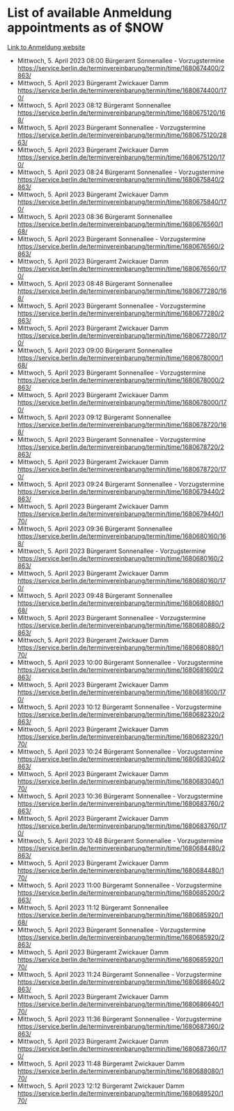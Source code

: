 # List of available Anmeldung appointments as of $NOW
[Link to Anmeldung website](https://service.berlin.de/terminvereinbarung/termin/tag.php?termin=1&anliegen[]=120686&dienstleisterlist=122210,122217,327316,122219,327312,122227,327314,122231,327346,122243,327348,122254,122252,329742,122260,329745,122262,329748,122271,327278,122273,327274,122277,327276,330436,122280,327294,122282,327290,122284,327292,122291,327270,122285,327266,122286,327264,122296,327268,150230,329760,122297,327286,122294,327284,122312,329763,122314,329775,122304,327330,122311,327334,122309,327332,317869,122281,327352,122279,329772,122283,122276,327324,122274,327326,122267,329766,122246,327318,122251,327320,122257,327322,122208,327298,122226,327300&herkunft=http%3A%2F%2Fservice.berlin.de%2Fdienstleistung%2F120686%2F)
- Mittwoch, 5. April 2023 08:00 Bürgeramt Sonnenallee - Vorzugstermine https://service.berlin.de/terminvereinbarung/termin/time/1680674400/2863/
- Mittwoch, 5. April 2023  Bürgeramt Zwickauer Damm https://service.berlin.de/terminvereinbarung/termin/time/1680674400/170/
- Mittwoch, 5. April 2023 08:12 Bürgeramt Sonnenallee https://service.berlin.de/terminvereinbarung/termin/time/1680675120/168/
- Mittwoch, 5. April 2023  Bürgeramt Sonnenallee - Vorzugstermine https://service.berlin.de/terminvereinbarung/termin/time/1680675120/2863/
- Mittwoch, 5. April 2023  Bürgeramt Zwickauer Damm https://service.berlin.de/terminvereinbarung/termin/time/1680675120/170/
- Mittwoch, 5. April 2023 08:24 Bürgeramt Sonnenallee - Vorzugstermine https://service.berlin.de/terminvereinbarung/termin/time/1680675840/2863/
- Mittwoch, 5. April 2023  Bürgeramt Zwickauer Damm https://service.berlin.de/terminvereinbarung/termin/time/1680675840/170/
- Mittwoch, 5. April 2023 08:36 Bürgeramt Sonnenallee https://service.berlin.de/terminvereinbarung/termin/time/1680676560/168/
- Mittwoch, 5. April 2023  Bürgeramt Sonnenallee - Vorzugstermine https://service.berlin.de/terminvereinbarung/termin/time/1680676560/2863/
- Mittwoch, 5. April 2023  Bürgeramt Zwickauer Damm https://service.berlin.de/terminvereinbarung/termin/time/1680676560/170/
- Mittwoch, 5. April 2023 08:48 Bürgeramt Sonnenallee https://service.berlin.de/terminvereinbarung/termin/time/1680677280/168/
- Mittwoch, 5. April 2023  Bürgeramt Sonnenallee - Vorzugstermine https://service.berlin.de/terminvereinbarung/termin/time/1680677280/2863/
- Mittwoch, 5. April 2023  Bürgeramt Zwickauer Damm https://service.berlin.de/terminvereinbarung/termin/time/1680677280/170/
- Mittwoch, 5. April 2023 09:00 Bürgeramt Sonnenallee https://service.berlin.de/terminvereinbarung/termin/time/1680678000/168/
- Mittwoch, 5. April 2023  Bürgeramt Sonnenallee - Vorzugstermine https://service.berlin.de/terminvereinbarung/termin/time/1680678000/2863/
- Mittwoch, 5. April 2023  Bürgeramt Zwickauer Damm https://service.berlin.de/terminvereinbarung/termin/time/1680678000/170/
- Mittwoch, 5. April 2023 09:12 Bürgeramt Sonnenallee https://service.berlin.de/terminvereinbarung/termin/time/1680678720/168/
- Mittwoch, 5. April 2023  Bürgeramt Sonnenallee - Vorzugstermine https://service.berlin.de/terminvereinbarung/termin/time/1680678720/2863/
- Mittwoch, 5. April 2023  Bürgeramt Zwickauer Damm https://service.berlin.de/terminvereinbarung/termin/time/1680678720/170/
- Mittwoch, 5. April 2023 09:24 Bürgeramt Sonnenallee - Vorzugstermine https://service.berlin.de/terminvereinbarung/termin/time/1680679440/2863/
- Mittwoch, 5. April 2023  Bürgeramt Zwickauer Damm https://service.berlin.de/terminvereinbarung/termin/time/1680679440/170/
- Mittwoch, 5. April 2023 09:36 Bürgeramt Sonnenallee https://service.berlin.de/terminvereinbarung/termin/time/1680680160/168/
- Mittwoch, 5. April 2023  Bürgeramt Sonnenallee - Vorzugstermine https://service.berlin.de/terminvereinbarung/termin/time/1680680160/2863/
- Mittwoch, 5. April 2023  Bürgeramt Zwickauer Damm https://service.berlin.de/terminvereinbarung/termin/time/1680680160/170/
- Mittwoch, 5. April 2023 09:48 Bürgeramt Sonnenallee https://service.berlin.de/terminvereinbarung/termin/time/1680680880/168/
- Mittwoch, 5. April 2023  Bürgeramt Sonnenallee - Vorzugstermine https://service.berlin.de/terminvereinbarung/termin/time/1680680880/2863/
- Mittwoch, 5. April 2023  Bürgeramt Zwickauer Damm https://service.berlin.de/terminvereinbarung/termin/time/1680680880/170/
- Mittwoch, 5. April 2023 10:00 Bürgeramt Sonnenallee - Vorzugstermine https://service.berlin.de/terminvereinbarung/termin/time/1680681600/2863/
- Mittwoch, 5. April 2023  Bürgeramt Zwickauer Damm https://service.berlin.de/terminvereinbarung/termin/time/1680681600/170/
- Mittwoch, 5. April 2023 10:12 Bürgeramt Sonnenallee - Vorzugstermine https://service.berlin.de/terminvereinbarung/termin/time/1680682320/2863/
- Mittwoch, 5. April 2023  Bürgeramt Zwickauer Damm https://service.berlin.de/terminvereinbarung/termin/time/1680682320/170/
- Mittwoch, 5. April 2023 10:24 Bürgeramt Sonnenallee - Vorzugstermine https://service.berlin.de/terminvereinbarung/termin/time/1680683040/2863/
- Mittwoch, 5. April 2023  Bürgeramt Zwickauer Damm https://service.berlin.de/terminvereinbarung/termin/time/1680683040/170/
- Mittwoch, 5. April 2023 10:36 Bürgeramt Sonnenallee - Vorzugstermine https://service.berlin.de/terminvereinbarung/termin/time/1680683760/2863/
- Mittwoch, 5. April 2023  Bürgeramt Zwickauer Damm https://service.berlin.de/terminvereinbarung/termin/time/1680683760/170/
- Mittwoch, 5. April 2023 10:48 Bürgeramt Sonnenallee - Vorzugstermine https://service.berlin.de/terminvereinbarung/termin/time/1680684480/2863/
- Mittwoch, 5. April 2023  Bürgeramt Zwickauer Damm https://service.berlin.de/terminvereinbarung/termin/time/1680684480/170/
- Mittwoch, 5. April 2023 11:00 Bürgeramt Sonnenallee - Vorzugstermine https://service.berlin.de/terminvereinbarung/termin/time/1680685200/2863/
- Mittwoch, 5. April 2023 11:12 Bürgeramt Sonnenallee https://service.berlin.de/terminvereinbarung/termin/time/1680685920/168/
- Mittwoch, 5. April 2023  Bürgeramt Sonnenallee - Vorzugstermine https://service.berlin.de/terminvereinbarung/termin/time/1680685920/2863/
- Mittwoch, 5. April 2023  Bürgeramt Zwickauer Damm https://service.berlin.de/terminvereinbarung/termin/time/1680685920/170/
- Mittwoch, 5. April 2023 11:24 Bürgeramt Sonnenallee - Vorzugstermine https://service.berlin.de/terminvereinbarung/termin/time/1680686640/2863/
- Mittwoch, 5. April 2023  Bürgeramt Zwickauer Damm https://service.berlin.de/terminvereinbarung/termin/time/1680686640/170/
- Mittwoch, 5. April 2023 11:36 Bürgeramt Sonnenallee - Vorzugstermine https://service.berlin.de/terminvereinbarung/termin/time/1680687360/2863/
- Mittwoch, 5. April 2023  Bürgeramt Zwickauer Damm https://service.berlin.de/terminvereinbarung/termin/time/1680687360/170/
- Mittwoch, 5. April 2023 11:48 Bürgeramt Zwickauer Damm https://service.berlin.de/terminvereinbarung/termin/time/1680688080/170/
- Mittwoch, 5. April 2023 12:12 Bürgeramt Zwickauer Damm https://service.berlin.de/terminvereinbarung/termin/time/1680689520/170/
